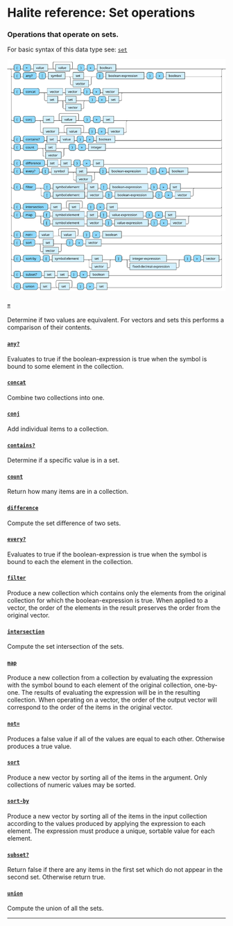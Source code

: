 <!---
  This markdown file was generated. Do not edit.
  -->

# Halite reference: Set operations

### <a name="set-op"></a>Operations that operate on sets.

For basic syntax of this data type see: [`set`](halite-basic-syntax-reference.md#set)

!["set-op"](./halite-bnf-diagrams/set-op.svg)

#### [`=`](halite-full-reference.md#_E)

Determine if two values are equivalent. For vectors and sets this performs a comparison of their contents.

#### [`any?`](halite-full-reference.md#any_Q)

Evaluates to true if the boolean-expression is true when the symbol is bound to some element in the collection.

#### [`concat`](halite-full-reference.md#concat)

Combine two collections into one.

#### [`conj`](halite-full-reference.md#conj)

Add individual items to a collection.

#### [`contains?`](halite-full-reference.md#contains_Q)

Determine if a specific value is in a set.

#### [`count`](halite-full-reference.md#count)

Return how many items are in a collection.

#### [`difference`](halite-full-reference.md#difference)

Compute the set difference of two sets.

#### [`every?`](halite-full-reference.md#every_Q)

Evaluates to true if the boolean-expression is true when the symbol is bound to each the element in the collection.

#### [`filter`](halite-full-reference.md#filter)

Produce a new collection which contains only the elements from the original collection for which the boolean-expression is true. When applied to a vector, the order of the elements in the result preserves the order from the original vector.

#### [`intersection`](halite-full-reference.md#intersection)

Compute the set intersection of the sets.

#### [`map`](halite-full-reference.md#map)

Produce a new collection from a collection by evaluating the expression with the symbol bound to each element of the original collection, one-by-one. The results of evaluating the expression will be in the resulting collection. When operating on a vector, the order of the output vector will correspond to the order of the items in the original vector.

#### [`not=`](halite-full-reference.md#not_E)

Produces a false value if all of the values are equal to each other. Otherwise produces a true value.

#### [`sort`](halite-full-reference.md#sort)

Produce a new vector by sorting all of the items in the argument. Only collections of numeric values may be sorted.

#### [`sort-by`](halite-full-reference.md#sort-by)

Produce a new vector by sorting all of the items in the input collection according to the values produced by applying the expression to each element. The expression must produce a unique, sortable value for each element.

#### [`subset?`](halite-full-reference.md#subset_Q)

Return false if there are any items in the first set which do not appear in the second set. Otherwise return true.

#### [`union`](halite-full-reference.md#union)

Compute the union of all the sets.

---
